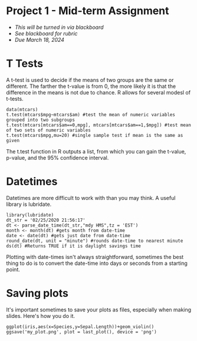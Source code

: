 # Project 1 - Mid-term Assignment
  * *This will be turned in via blackboard*
  * *See blackboard for rubric*
  * *Due March 18, 2024* 

# T Tests

A t-test is used to decide if the means of two groups are the same or different. The farther the t-value is from 0, the more likely it is that the difference in the means is not due to chance.
R allows for several modesl of t-tests.
```{r}
data(mtcars)
t.test(mtcars$mpg~mtcars$am) #test the mean of numeric variables grouped into two subgroups
t.test(mtcars[mtcars$am==0,mpg], mtcars[mtcars$am==1,$mpg]) #test mean of two sets of numeric variables
t.test(mtcars$mpg,mu=20) #single sample test if mean is the same as given
```
The t.test function in R outputs a list, from which you can gain the t-value, p-value, and the 95% confidence interval.

# Datetimes

Datetimes are more difficult to work with than you may think. A useful library is lubridate.

```{r}
library(lubridate)
dt_str = '02/25/2020 21:56:17'
dt <- parse_date_time(dt_str,"mdy HMS",tz = 'EST')
month <- month(dt) #gets month from date-time
date <- date(dt) #gets just date from date-time
round_date(dt, unit = "minute") #rounds date-time to nearest minute
ds(dt) #Returns TRUE if it is daylight savings time
```

Plotting with date-times isn't always straightforward, sometimes the best thing to do is to convert the date-time into days or seconds from a starting point.

# Saving plots
It's important sometimes to save your plots as files, especially when making slides. Here's how you do it.

```{r}
ggplot(iris,aes(x=Species,y=Sepal.Length))+geom_violin()
ggsave('my_plot.png', plot = last_plot(), device = 'png')
```



